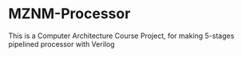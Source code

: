 # MZNM-Processor
This is a Computer Architecture Course Project, for making 5-stages pipelined processor with Verilog
